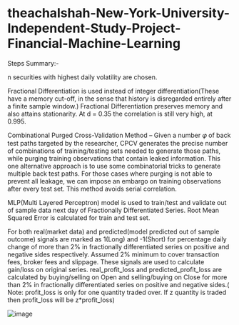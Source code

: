 # theachalshah-New-York-University-Independent-Study-Project-Financial-Machine-Learning

Steps Summary:-

n securities with highest daily volatility are chosen.

Fractional Differentiation is used instead of integer differentiation(These have a memory cut-off, in the sense that history is disregarded entirely after a finite sample window.) Fractional Differentiation preserves memory and also attains stationarity. At d = 0.35 the correlation is still very high, at 0.995.

Combinational Purged Cross-Validation Method – Given a number 𝜑 of back test paths targeted by the researcher, CPCV generates the precise number of combinations of training/testing sets needed to generate those paths, while purging training observations that contain leaked information. This one alternative approach is to use some combinatorial tricks to generate multiple back test paths. For those cases where purging is not able to prevent all leakage, we can impose an embargo on training observations after every test set. This method avoids serial correlation.

MLP(Multi Layered Perceptron) model is used to train/test and validate out of sample data next day of Fractionally Differentiated Series. Root Mean Squared Error is calculated for train and test set.

For both real(market data) and predicted(model predicted out of sample outcome) signals are marked as 1(Long) and -1(Short) for percentage daily change of more than 2% in fractionally differentiated series on positive and negative sides respectively. Assumed 2% minimum to cover transaction fees, broker fees and slippage. These signals are used to calculate gain/loss on original series. real_profit_loss and predicted_profit_loss are calculated by buying/selling on Open and selling/buying on Close for more than 2% in fractionally differentiated series on positive and negative sides.( Note: profit_loss is only for one quantity traded over. If z quantity is traded then profit_loss will be z*profit_loss)

![image](https://user-images.githubusercontent.com/68082429/219865205-b59f9e65-ddd3-49a3-a4b6-b48e224ddb5a.png)
